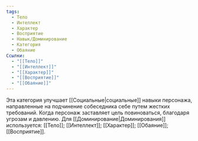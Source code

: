 ```yaml
---
tags:
  - Тело
  - Интеллект
  - Характер
  - Восприятие
  - Навык/Доминирование
  - Категория
  - Обаяние
Ссылки:
  - "[[Тело]]"
  - "[[Интеллект]]"
  - "[[Характер]]"
  - "[[Восприятие]]"
  - "[[Обаяние]]"
---
```

Эта категория улучшает [[Социальные|социальные]] навыки персонажа, направленные на подчинение собеседника себе путем жестких требований. Когда персонаж заставляет цель  повиноваться, благодаря угрозам и давлению. Для [[Доминирование|Доминирования]] используется: [[Тело]]; [[Интеллект]]; [[Характер]]; [[Обаяние]]; [[Восприятие]]. 